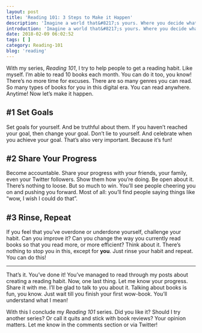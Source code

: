 ```yaml
---
layout: post
title: 'Reading 101: 3 Steps to Make it Happen'
description: 'Imagine a world that&#8217;s yours. Where you decide whatever happens. How everybody sounds and with what accent everybody speaks. That&#8217;s the nice thing about fiction. You decide! So how about you get your books by your hand and start reading!'
introduction: 'Imagine a world that&#8217;s yours. Where you decide whatever happens. How everybody sounds and with what accent everybody speaks. That&#8217;s the nice thing about fiction. You decide! So how about you get your books by your hand and start reading!'
date: 2018-02-09 06:02:52
tags: [ ]
category: Reading-101
blog: 'reading'
---
```

With my series, <em>Reading 101</em>, I try to help people to get a reading habit. Like myself. I&#8217;m able to read 10 books each month. You can do it too, you know! There&#8217;s no more time for excuses. There are so many genres you can read. So many types of books for you in this digital era. You can read anywhere. Anytime! Now let&#8217;s make it happen.

## #1 Set Goals

Set goals for yourself. And be truthful about them. If you haven&#8217;t reached your goal, then change your goal. Don&#8217;t lie to yourself. And celebrate when you achieve your goal. That&#8217;s also very important. Because it&#8217;s fun!

## #2 Share Your Progress

Become accountable. Share your progress with your friends, your family, even your Twitter followers. Show them how you&#8217;re doing. Be open about it. There&#8217;s nothing to loose. But so much to win. You&#8217;ll see people cheering you on and pushing you forward. Most of all: you&#8217;ll find people saying things like &#8220;wow, I wish I could do that&#8221;.

## #3 Rinse, Repeat

If you feel that you&#8217;ve overdone or underdone yourself, challenge your habit. Can you improve it? Can you change the way you currently read books so that you read more, or more efficient? Think about it. There&#8217;s nothing to stop you in this, except for **you**. Just rinse your habit and repeat. You can do this!

<hr/>

That&#8217;s it. You&#8217;ve done it! You&#8217;ve managed to read through my posts about creating a reading habit. Now, one last thing. Let me know your progress. Share it with me. I&#8217;ll be glad to talk to you about it. Talking about books is fun, you know. Just wait till you finish your first wow-book. You&#8217;ll understand what I mean!

With this I conclude my <em>Reading 101</em> series. Did you like it? Should I try another series? Or call it quits and stick with book reviews? Your opinion matters. Let me know in the comments section or via Twitter!